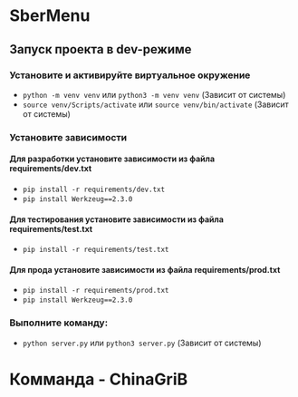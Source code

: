 # SberMenu
## Запуск проекта в dev-режиме
### Установите и активируйте виртуальное окружение
* `python -m venv venv` или `python3 -m venv venv` (Зависит от системы)
* `source venv/Scripts/activate` или `source venv/bin/activate` (Зависит от системы)

### Установите зависимости
#### Для разработки установите зависимости из файла requirements/dev.txt
* `pip install -r requirements/dev.txt`
* `pip install Werkzeug==2.3.0`

#### Для тестирования установите зависимости из файла requirements/test.txt
* `pip install -r requirements/test.txt`

#### Для прода установите зависимости из файла requirements/prod.txt
* `pip install -r requirements/prod.txt`
* `pip install Werkzeug==2.3.0`

### Выполните команду:
* `python server.py` или `python3 server.py` (Зависит от системы)

# Комманда - ChinaGriB
